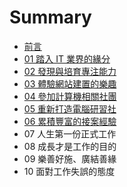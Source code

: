 # Summary

* [前言](README.md)
* [01 踏入 IT 業界的緣分](01.md)
* [02 發現與培育專注能力](02.md)
* [03 體驗網站建置的樂趣](03.md)
* [04 參加計算機相關社團](04.md)
* [05 重新打造電腦研習社](05.md)
* [06 累積豐富的接案經驗](06.md)
* 07 人生第一份正式工作
* 08 成長才是工作的目的
* 09 樂善好施、廣結善緣
* 10 面對工作失誤的態度

